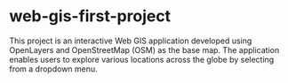 # web-gis-first-project
This project is an interactive Web GIS application developed using OpenLayers and OpenStreetMap (OSM) as the base map. The application enables users to explore various locations across the globe by selecting from a dropdown menu.
